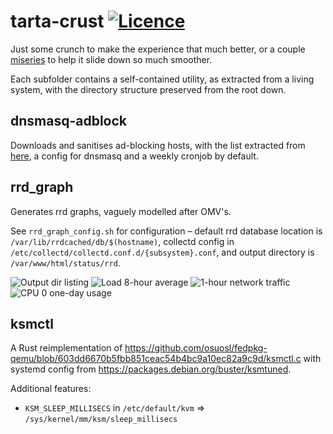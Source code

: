 # tarta-crust [![Licence](https://img.shields.io/badge/license-MIT-blue.svg?style=flat)](LICENSE)
Just some crunch to make the experience that much better,
	or a couple [miseries](https://twitter.com/q3k/status/1187017050260213760) to help it slide down so much smoother.

Each subfolder contains a self-contained utility, as extracted from a living system, with the directory structure preserved from the root down.

## dnsmasq-adblock
Downloads and sanitises ad-blocking hosts,
	with the list extracted from [here](https://github.com/StevenBlack/hosts/tree/97c4b4877812f36a00c72de2bf21ada8b288ce9e/data),
	a config for dnsmasq and a weekly cronjob by default.

## rrd_graph
Generates rrd graphs, vaguely modelled after OMV's.

See `rrd_graph_config.sh` for configuration – default
	rrd database location is `/var/lib/rrdcached/db/$(hostname)`,
	collectd config in `/etc/collectd/collectd.conf.d/{subsystem}.conf`, and
	output directory is `/var/www/html/status/rrd`.

![Output dir listing](https://user-images.githubusercontent.com/6709544/69073962-b1717e80-0a2e-11ea-9151-a32574f99017.png)
![Load 8-hour average](https://user-images.githubusercontent.com/6709544/69074021-db2aa580-0a2e-11ea-87e0-82d885010275.png)
![1-hour network traffic](https://user-images.githubusercontent.com/6709544/69074081-fac1ce00-0a2e-11ea-8b12-1f1cc1578f20.png)
![CPU 0 one-day usage](https://user-images.githubusercontent.com/6709544/69074713-36a96300-0a30-11ea-8dd7-73bc322d24eb.png)

## ksmctl

A Rust reimplementation of https://github.com/osuosl/fedpkg-qemu/blob/603dd6670b5fbb851ceac54b4bc9a10ec82a9c9d/ksmctl.c with systemd config from https://packages.debian.org/buster/ksmtuned.

Additional features:
  * `KSM_SLEEP_MILLISECS` in `/etc/default/kvm` => `/sys/kernel/mm/ksm/sleep_millisecs`

